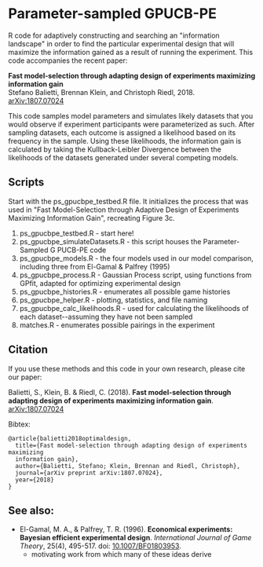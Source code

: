 # Parameter-sampled GPUCB-PE

R code for adaptively constructing and searching an "information landscape"
in order to find the particular experimental design that will maximize the
information gained as a result of running the experiment. This code accompanies
the recent paper: 

**Fast model-selection through adapting design of experiments maximizing 
information gain**\
Stefano Balietti, Brennan Klein, and Christoph Riedl, 2018.\
[arXiv:1807.07024](https://arxiv.org/abs/1807.07024)

This code samples model parameters and simulates likely datasets that you would 
observe if experiment participants were parameterized as such. After sampling 
datasets, each outcome is assigned a likelihood based on its frequency in the 
sample. Using these likelihoods, the information gain is calculated by taking 
the Kullback-Leibler Divergence between the likelihoods of the datasets 
generated under several competing models.  

## Scripts

Start with the ps_gpucbpe_testbed.R file. It initializes the process that was 
used in "Fast Model-Selection through Adaptive Design of Experiments Maximizing 
Information Gain", recreating Figure 3c. 

1. ps_gpucbpe_testbed.R - start here!
2. ps_gpucbpe_simulateDatasets.R - this script houses the Parameter-Sampled G
PUCB-PE code
3. ps_gpucbpe_models.R - the four models used in our model comparison, 
including three from El-Gamal & Palfrey (1995)
4. ps_gpucbpe_process.R - Gaussian Process script, using functions from GPfit, 
adapted for optimizing experimental design 
5. ps_gpucbpe_histories.R - enumerates all possible game histories 
6. ps_gpucbpe_helper.R - plotting, statistics, and file naming
7. ps_gpucbpe_calc_likelihoods.R - used for calculating the likelihoods of each
dataset--assuming they have not been sampled
8. matches.R - enumerates possible pairings in the experiment

## Citation   <a name="citation"/>

If you use these methods and this code in your own research, 
please cite our paper:

Balietti, S., Klein, B. & Riedl, C. (2018). **Fast model-selection through adapting 
design of experiments maximizing information gain**. 
[arXiv:1807.07024](https://arxiv.org/abs/1807.07024)

Bibtex: 
```text
@article{balietti2018optimaldesign,
  title={Fast model-selection through adapting design of experiments maximizing
  information gain},
  author={Balietti, Stefano; Klein, Brennan and Riedl, Christoph},
  journal={arXiv preprint arXiv:1807.07024},
  year={2018}
}
```

## See also:

* El-Gamal, M. A., & Palfrey, T. R. (1996). **Economical experiments: Bayesian 
efficient experimental design**. *International Journal of Game Theory*, 25(4), 
495-517. doi: [10.1007/BF01803953](https://link.springer.com/article/10.1007/BF01803953).
    + motivating work from which many of these ideas derive
